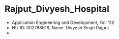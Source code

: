 # Rajput_Divyesh_Hospital
- Application Engineering and Development, Fall '22
- NU ID: 002788618, Name: Divyesh Singh Rajput
- 
